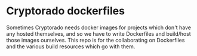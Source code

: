 # Cryptorado dockerfiles

Sometimes Cryptorado needs docker images for projects which don't have any
hosted themselves, and so we have to write Dockerfiles and build/host those
images ourselves. This repo is for the collaborating on Dockerfiles and the
various build resources which go with them.
